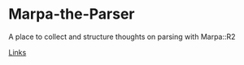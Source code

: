 ﻿Marpa-the-Parser
================

A place to collect and structure thoughts on parsing with Marpa::R2

[Links](https://github.com/rns/Marpa-the-Parser/blob/master/links.md)

